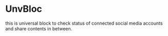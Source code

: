 # UnvBloc
this is universal block to check status of connected social media accounts and share contents in between.

